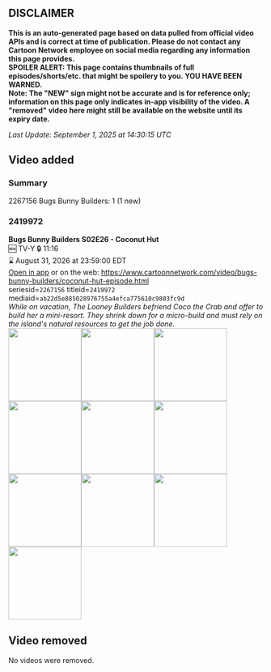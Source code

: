 ## DISCLAIMER
**This is an auto-generated page based on data pulled from official video APIs and is correct at time of publication. Please do not contact any Cartoon Network employee on social media regarding any information this page provides.**  
**SPOILER ALERT: This page contains thumbnails of full episodes/shorts/etc. that might be spoilery to you. YOU HAVE BEEN WARNED.**  
**Note: The "NEW" sign might not be accurate and is for reference only; information on this page only indicates in-app visibility of the video. A "removed" video here might still be available on the website until its expiry date.**  

_Last Update: September 1, 2025 at 14:30:15 UTC_
## Video added
### Summary
2267156 Bugs Bunny Builders: 1 (1 new)  
### 2419972
**Bugs Bunny Builders S02E26 - Coconut Hut**  
🆕 TV-Y 🔒 11:16  
⌛ August 31, 2026 at 23:59:00 EDT  
[Open in app](https://cnvideo.sercomkc.org/redirector.html?type=cnapp&seriesid=1000000000093702&titleid=2419972&mediaid=ab22d5e885028976755a4efca775610c9803fc9d) or on the web: https://www.cartoonnetwork.com/video/bugs-bunny-builders/coconut-hut-episode.html  
seriesid=`2267156` titleid=`2419972` mediaid=`ab22d5e885028976755a4efca775610c9803fc9d`  
_While on vacation, The Looney Builders befriend Coco the Crab and offer to build her a mini-resort. They shrink down for a micro-build and must rely on the island's natural resources to get the job done._  
<a href="https://s3.amazonaws.com/cartoonorchestrator/2419972_001_1280x720.jpg"><img src="https://s3.amazonaws.com/cartoonorchestrator/2419972_001_640x360.jpg" height="144px" /></a><a href="https://s3.amazonaws.com/cartoonorchestrator/2419972_002_1280x720.jpg"><img src="https://s3.amazonaws.com/cartoonorchestrator/2419972_002_640x360.jpg" height="144px" /></a><a href="https://s3.amazonaws.com/cartoonorchestrator/2419972_003_1280x720.jpg"><img src="https://s3.amazonaws.com/cartoonorchestrator/2419972_003_640x360.jpg" height="144px" /></a><a href="https://s3.amazonaws.com/cartoonorchestrator/2419972_004_1280x720.jpg"><img src="https://s3.amazonaws.com/cartoonorchestrator/2419972_004_640x360.jpg" height="144px" /></a><a href="https://s3.amazonaws.com/cartoonorchestrator/2419972_005_1280x720.jpg"><img src="https://s3.amazonaws.com/cartoonorchestrator/2419972_005_640x360.jpg" height="144px" /></a><a href="https://s3.amazonaws.com/cartoonorchestrator/2419972_006_1280x720.jpg"><img src="https://s3.amazonaws.com/cartoonorchestrator/2419972_006_640x360.jpg" height="144px" /></a><a href="https://s3.amazonaws.com/cartoonorchestrator/2419972_007_1280x720.jpg"><img src="https://s3.amazonaws.com/cartoonorchestrator/2419972_007_640x360.jpg" height="144px" /></a><a href="https://s3.amazonaws.com/cartoonorchestrator/2419972_008_1280x720.jpg"><img src="https://s3.amazonaws.com/cartoonorchestrator/2419972_008_640x360.jpg" height="144px" /></a><a href="https://s3.amazonaws.com/cartoonorchestrator/2419972_009_1280x720.jpg"><img src="https://s3.amazonaws.com/cartoonorchestrator/2419972_009_640x360.jpg" height="144px" /></a><a href="https://s3.amazonaws.com/cartoonorchestrator/2419972_010_1280x720.jpg"><img src="https://s3.amazonaws.com/cartoonorchestrator/2419972_010_640x360.jpg" height="144px" /></a>
## Video removed
No videos were removed.  
